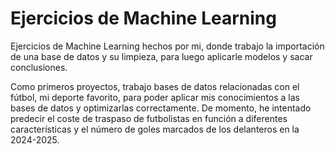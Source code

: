 # Ejercicios de Machine Learning
Ejercicios de Machine Learning hechos por mi, donde trabajo la importación de una base de datos y su limpieza, para luego aplicarle modelos y sacar conclusiones.

Como primeros proyectos, trabajo bases de datos relacionadas con el fútbol, mi deporte favorito, para poder aplicar mis conocimientos a las bases de datos y optimizarlas correctamente. De momento, he intentado predecir el coste de traspaso de futbolistas en función a diferentes características y el número de goles marcados de los delanteros en la 2024-2025.
